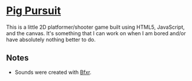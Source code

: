 # [Pig Pursuit](http://stevenbenner.github.com/pig-pursuit/)

This is a little 2D platformer/shooter game built using HTML5, JavaScript, and the canvas. It's something that I can work on when I am bored and/or have absolutely nothing better to do.

## Notes

* Sounds were created with [Bfxr](https://github.com/increpare/bfxr).
